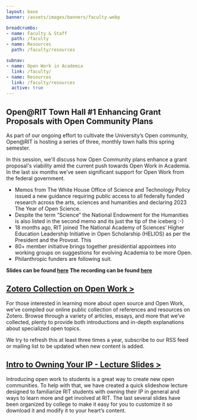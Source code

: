 ```yaml
---
layout: base
banner: /assets/images/banners/faculty.webp

breadcrumbs:
- name: Faculty & Staff
  path: /faculty
- name: Resources
  path: /faculty/resources

subnav:
- name: Open Work in Academia
  link: /faculty/
- name: Resources
  link: /faculty/resources
  active: true
---
```


## Open@RIT Town Hall #1 Enhancing Grant Proposals with Open Community Plans

As part of our ongoing effort to cultivate the University’s Open community, Open@RIT is hosting a series of three, monthly town halls this spring semester.

In this session, we'll discuss how Open Community plans enhance a grant proposal's viability amid the current push towards Open Work in Academia.
In the last six months we’ve seen significant support for Open Work from the federal government.

 * Memos from The White House Office of Science and Technology Policy issued a new guidance requiring public access to all federally funded research across the arts, sciences and humanities and declaring 2023 The Year of Open Science.
 * Despite the term “Science” the National Endowment for the Humanities is also listed in the second memo and its just the tip of the iceberg :-)
 * 18 months ago, RIT joined The National Academy of Sciences’ Higher Education Leadership Initiative in Open Scholarship (HELIOS) as per the President and the Provost. This
 * 80+ member initiative brings together presidential appointees into working groups on suggestions for evolving Academia to be more Open.
 * Philanthropic funders are following suit.

**Slides can be found [here](https://docs.google.com/presentation/d/1yET-lNzRYeLxFzkTsXZkzltCPe1bVhCb/edit?usp=share_link&ouid=106655582639956727911&rtpof=true&sd=true)**
**The recording can be found [here](https://rit.zoom.us/rec/share/u0s4vw52Rh6NWvvIG5UAoRJOTb90unaX1vdAWuK7xg9f4CLn_pyZBczrCziWMkMT.wQQCvqspCRLwTBCc)**

## [Zotero Collection on Open Work&nbsp;>](https://www.zotero.org/groups/2725709/rit_open_work_resources/library)

For those interested in learning more about open source and Open Work, we’ve compiled our online public collection of references and resources on Zotero. Browse through a variety of articles, essays, and more that we’ve collected, plenty to provide both introductions and in-depth explanations about specialized open topics.

We try to refresh this at least three times a year, subscribe to our RSS feed or mailing list to be updated when new content is added.

## [Intro to Owning Your IP - Lecture Slides&nbsp;>](https://docs.google.com/presentation/d/1CjEuAbjLJ5wOwH3QsXVpRAibrdJ_4Bqa/edit?usp=sharing&ouid=106655582639956727911&rtpof=true&sd=true)

Introducing open work to students is a great way to create new open communities. To help with that, we have created a quick slideshow lecture designed to familiarize RIT students with owning their IP in general and ways to learn more and get involved at RIT.  The last several slides have been organized by college to make it easy for you to customize it so download it and modify it to your heart’s content.
